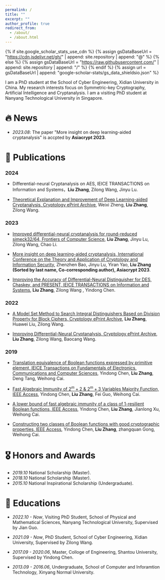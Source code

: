 ```yaml
---
permalink: /
title: ""
excerpt: ""
author_profile: true
redirect_from: 
  - /about/
  - /about.html
---
```


{% if site.google_scholar_stats_use_cdn %}
{% assign gsDataBaseUrl = "https://cdn.jsdelivr.net/gh/" | append: site.repository | append: "@" %}
{% else %}
{% assign gsDataBaseUrl = "https://raw.githubusercontent.com/" | append: site.repository | append: "/" %}
{% endif %}
{% assign url = gsDataBaseUrl | append: "google-scholar-stats/gs_data_shieldsio.json" %}

<span class='anchor' id='about-me'></span>

I am a PhD student at the School of Cyber Engineering, Xidian University in China. My research interests focus on Symmetric-key Cryptography, Artificial Intelligence and Cryptanalysis. I am a visiting PhD student at Nanyang Technological University in Singapore.


# 🔥 News

- *2023.08*: The paper "More insight on deep learning-aided cryptanalysis" is accpted by **Asiacrypt 2023**.


# 📝 Publications 

### 2024

- Differential-neural Cryptanalysis on AES, IEICE TRANSACTIONS on Information and Systems，**Liu Zhang**, Zilong Wang, Jinyu Lu.

- [Theoretical Explanation and Improvement of Deep Learning-aided Cryptanalysis, Cryptology ePrint Archive](https://eprint.iacr.org/2024/322), Weixi Zheng, **Liu Zhang**, Zilong Wang. 

### 2023

- [Improved differential-neural cryptanalysis for round-reduced simeck32/64, Frontiers of Computer Science](https://link.springer.com/article/10.1007/s11704-023-3261-z), **Liu Zhang**, Jinyu Lu, Zilong Wang, Chao Li. 

- [More insight on deep learning-aided cryptanalysis, International Conference on the Theory and Application of Cryptology and Information Security](https://link.springer.com/chapter/10.1007/978-981-99-8727-6_15), Zhenzhen Bao, Jinyu Lu, Yiran Yao, **Liu Zhang (Sorted by last name, Co-corresponding author), Asiacrypt 2023**. 

- [Improving the Accuracy of Differential-Neural Distinguisher for DES, Chaskey, and PRESENT, IEICE TRANSACTIONS on Information and Systems](https://search.ieice.org/bin/summary.php?id=e106-d_7_1240), **Liu Zhang**, Zilong Wang , Yindong Chen. 

### 2022

- [A Model Set Method to Search Integral Distinguishers Based on Division Property for Block Ciphers, Cryptology ePrint Archive](https://eprint.iacr.org/2022/720), **Liu Zhang**, Huawei Liu, Zilong Wang. 

- [Improving Differential-Neural Cryptanalysis, Cryptology ePrint Archive](https://eprint.iacr.org/2022/183), **Liu Zhang**, Zilong Wang, Baocang Wang. 

### 2019

- [Translation equivalence of Boolean functions expressed by primitive element, IEICE Transactions on Fundamentals of Electronics, Communications and Computer Sciences](https://search.ieice.org/bin/summary.php?id=e102-a_4_672), Yindong Chen, **Liu Zhang**, Deng Tang, Weihong Cai. 

- [Fast Algebraic Immunity of $2^ m+ 2 \ \& \ 2^ m+ 3$ Variables Majority Function, IEEE Access](https://ieeexplore.ieee.org/abstract/document/8737939), Yindong Chen, **Liu Zhang**, Fei Guo, Weihong Cai. 

- [A lower bound of fast algebraic immunity of a class of 1-resilient Boolean functions, IEEE Access](https://ieeexplore.ieee.org/abstract/document/8755285), Yindong Chen, **Liu Zhang**, Jianlong Xu, Weihong Cai. 

- [Constructing two classes of Boolean functions with good cryptographic properties, IEEE Access](https://ieeexplore.ieee.org/abstract/document/8868156), Yindong Chen, **Liu Zhang**, zhangquan Gong, Weihong Cai. 

# 🎖 Honors and Awards

- *2019.10* National Scholarship (Master). 
- *2018.10* National Scholarship (Master). 
- *2015.10* National Inspirational Scholarship (Undergraduate). 


# 📖 Educations

- *2022.10 - Now*, Visiting PhD Student, School of Physical and Mathematical Sciences, Nanyang Technological University, Supervised by Jian Guo.

- *2021.09 - Now*, PhD Student, School of Cyber Engineering, Xidian University, Supervised by Zilong Wang.

- *2017.09 - 2020.06*, Master, Colloge of Engineering, Shantou University, Supervised by Yindong Chen.

- *2013.09 - 2016.06*, Undergraduate, School of Computer and Inforamtion Technology, Xinyang Normal University.

<!-- # 💬 Invited Talks
- *2021.06*, Lorem ipsum dolor sit amet, consectetur adipiscing elit. Vivamus ornare aliquet ipsum, ac tempus justo dapibus sit amet. 
- *2021.03*, Lorem ipsum dolor sit amet, consectetur adipiscing elit. Vivamus ornare aliquet ipsum, ac tempus justo dapibus sit amet.  \| [\[video\]](https://github.com/)

# 💻 Internships
- *2019.05 - 2020.02*, [Lorem](https://github.com/), China. -->